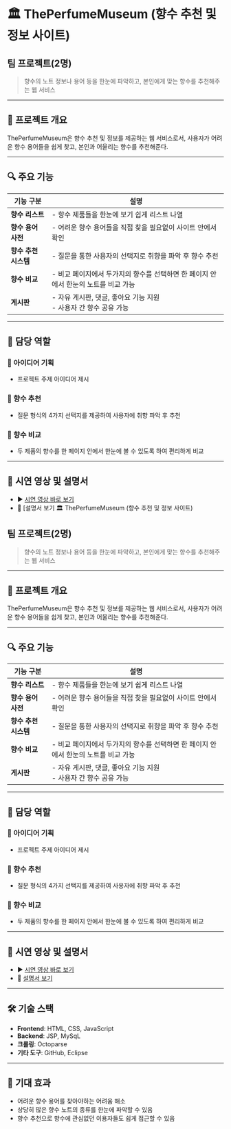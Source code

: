 # 🏛️ ThePerfumeMuseum (향수 추천 및 정보 사이트)
## 팀 프로젝트(2명)

> 향수의 노트 정보나 용어 등을 한눈에 파악하고, 본인에게 맞는 향수를 추천해주는 웹 서비스

---

## 🧩 프로젝트 개요

ThePerfumeMuseum은 향수 추천 및 정보를 제공하는 웹 서비스로서, 사용자가 어려운 향수 용어들을 쉽게 찾고, 본인과 어울리는 향수를 추천해준다.

---

## 🔍 주요 기능

| 기능 구분 | 설명 |
|-----------|------|
| **향수 리스트** | - 향수 제품들을 한눈에 보기 쉽게 리스트 나열 |
| **향수 용어 사전** | - 어려운 향수 용어들을 직접 찾을 필요없이 사이트 안에서 확인 |
| **향수 추천 시스템** | - 질문을 통한 사용자의 선택지로 취향을 파악 후 향수 추천 |
| **향수 비교** | - 비교 페이지에서 두가지의 향수를 선택하면 한 페이지 안에서 한눈의 노트를 비교 가능 |
| **게시판** | - 자유 게시판, 댓글, 좋아요 기능 지원<br>- 사용자 간 향수 공유 가능 |

---

## 👤 담당 역할 

### 🔹 아이디어 기획
- 프로젝트 주제 아이디어 제시

### 🔹 향수 추천
- 질문 형식의 4가지 선택지를 제공하여 사용자에 취향 파악 후 추천

### 🔹 향수 비교
- 두 제품의 향수를 한 페이지 안에서 한눈에 볼 수 있도록 하여 편리하게 비교
---

## 🎥 시연 영상 및 설명서

- ▶️ [시연 영상 바로 보기](https://www.youtube.com/watch?v=ZCcAsUyC3Yk&feature=youtu.be)
- 📑 [설명서 보기 🏛️ ThePerfumeMuseum (향수 추천 및 정보 사이트)
## 팀 프로젝트(2명)

> 향수의 노트 정보나 용어 등을 한눈에 파악하고, 본인에게 맞는 향수를 추천해주는 웹 서비스

---

## 🧩 프로젝트 개요

ThePerfumeMuseum은 향수 추천 및 정보를 제공하는 웹 서비스로서, 사용자가 어려운 향수 용어들을 쉽게 찾고, 본인과 어울리는 향수를 추천해준다.

---

## 🔍 주요 기능

| 기능 구분 | 설명 |
|-----------|------|
| **향수 리스트** | - 향수 제품들을 한눈에 보기 쉽게 리스트 나열 |
| **향수 용어 사전** | - 어려운 향수 용어들을 직접 찾을 필요없이 사이트 안에서 확인 |
| **향수 추천 시스템** | - 질문을 통한 사용자의 선택지로 취향을 파악 후 향수 추천 |
| **향수 비교** | - 비교 페이지에서 두가지의 향수를 선택하면 한 페이지 안에서 한눈의 노트를 비교 가능 |
| **게시판** | - 자유 게시판, 댓글, 좋아요 기능 지원<br>- 사용자 간 향수 공유 가능 |

---

## 👤 담당 역할 

### 🔹 아이디어 기획
- 프로젝트 주제 아이디어 제시

### 🔹 향수 추천
- 질문 형식의 4가지 선택지를 제공하여 사용자에 취향 파악 후 추천

### 🔹 향수 비교
- 두 제품의 향수를 한 페이지 안에서 한눈에 볼 수 있도록 하여 편리하게 비교
---

## 🎥 시연 영상 및 설명서

- ▶️ [시연 영상 바로 보기]([https://www.youtube.com/watch?v=ZCcAsUyC3Yk&feature=youtu.be](https://youtu.be/JS9Nq0KVX7Q))
- 📑 [설명서 보기]([https://drive.google.com/file/d/1oQRk3dbDNg0Z7rPwl2An4oZPhRSst7L1/view?usp=sharing](https://drive.google.com/file/d/15kjq-sGEQEgoMoqqzCMqVAcvs-j6eVVQ/view?usp=drive_link))

---

## 🛠 기술 스택

- **Frontend**: HTML, CSS, JavaScript
- **Backend**: JSP, MySqL
- **크롤링**: Octoparse
- **기타 도구**: GitHub, Eclipse

---

## 📌 기대 효과

- 어려운 향수 용어를 찾아야하는 어려움 해소
- 상당히 많은 향수 노트의 종류를 한눈에 파악할 수 있음
- 향수 추천으로 향수에 관심없던 이용자들도 쉽게 접근할 수 있음
